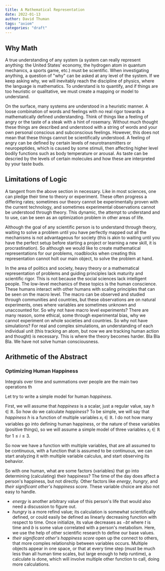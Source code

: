 ```yaml
---
title: A Mathematical Representation
date: 2022-01-13
author: David Thuman
tags: "axiom"
categories: "draft"
---
```


## Why Math

A true understanding of any system (a system can really represent anything: the United States’ economy, the hydrogen atom in quantum mechanics, a sports game, etc.) must be scientific. When investigating anything, a question of "why" can be asked at any level of the system. If we keep asking why, we will inevitably reach the discipline of physics, where the language is mathematics. To understand is to quantify, and if things are too heuristic or qualitative, we must create a mapping or model to understand.

On the surface, many systems are understood in a heuristic manner. A loose combination of words and feelings with no real rigor towards a mathematically defined understanding. Think of things like a feeling of angry or the taste of a steak with a hint of rosemary. Without much thought these things are described and understood with a string of words and your own personal conscious and subconscious feelings. However, this does not mean that these things cannot be scientifically understood. A feeling of angry can be defined by certain levels of neurotransmitters or neuropeptides, which is caused by some stimuli, then affecting higher level bodily functions such as body temperature or arousal. As taste can be descried by the levels of certain molecules and how these are interpreted by your taste buds.

## Limitations of Logic

A tangent from the above section in necessary. Like in most sciences, one can pledge their time to theory or experiment. These often progress a differing rates; sometimes our theory  cannot be experimentally proven with the current technology, and sometimes experimental observations cannot be understood through theory. This dynamic, the attempt to understand and to use, can be seen as an optimization problem in other areas of life.

Although the goal of any scientific person is to understand through theory, waiting to solve a problem until you have perfectly mapped out all the mechanisms is not advantageous for society (this is akin to waiting until you have the perfect setup before starting a project or learning a new skill, it is procrastination). So although we would like to create mathematical representations for our problems, roadblocks when creating this representation cannot holt our main object, to solve the problem at hand.

In the area of politics and society, heavy theory or a mathematical representation of problems and guiding principles lack maturity and scientific rigor. This is not because the social sciences lack intelligent people. The low-level mechanics of these topics is the human conscience. These humans interact with other humans with scaling principles that can be seen on the macro level. The macro can be observed and studied through communities and countries, but these observations are on natural experiments, ones where variables are sometimes unknown and unaccounted for. So why not have macro level experiments? There are many reason, some ethical, some through experimental bias, why we cannot experiment on whole societies and countries. So why not have simulations? For real and complex simulations, an understanding of each individual unit (this tracking an atom, but now we are tracking human action and thought) is necessary. This is where the theory becomes harder. Bla Bla Bla. We have not solve human consciousness.

## Arithmetic of the Abstract

### Optimizing Human Happiness

Integrals over time and summations over people are the main two operations th

Let try to write a simple model for human *happiness*.

First, we will assume that *happiness* is a scalar, just a regular value, say $h \in \mathbb{R}$.
So how do we calculate *happiness*? To be simple, we will say that *happiness* $h$ is a function of multiple variables $x_i \in \mathbb{R}$.
I do not how many variables go into defining human happiness, or the nature of these variables (positive things), so we will assume a simple model of three variables $x_i \in \mathbb{R}$ for $1 \leq i \leq 3$.

So now we have a function with multiple variables, that are all assumed to be continuous, with a function that is assumed to be continuous, we can start analyzing it with multiple variable calculus, and start observing its behavior.

So with one human, what are some factors (variables) that go into determining (calculating) their happiness? The time of the day does affect a person's happiness, but not directly. Other factors like *energy*, *hungry*, and *their significant other's happiness score*. These variable choice are also not easy to handle.
- *energy* is another arbitrary value of this person's life that would also need a discussion to figure out.
- *hungry* is a more refind value; its calculation is somewhat scientifically defined, or could easily be defined as linearly decreasing function with respect to time. Once initialize, its value decreases as $-bt$ where $t$ is time and $b$ is some value correlated with a person's metabolism. Here, we use the help of other scientific research to define our base values.
- *their significant other's happiness score* open up the connect to others, that more comples relationship between variables occurs. Multiple objects appear in one space, or that at every time step (must be much less than all human time scales, but large enough to help runtime), a calculate is done, which will involve multiple other function to call, doing more calculations. 

